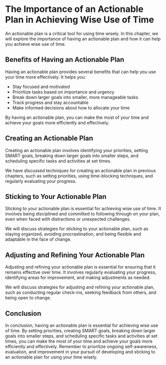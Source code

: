 # The Importance of an Actionable Plan in Achieving Wise Use of Time

An actionable plan is a critical tool for using time wisely. In this chapter, we will explore the importance of having an actionable plan and how it can help you achieve wise use of time.

Benefits of Having an Actionable Plan
-------------------------------------

Having an actionable plan provides several benefits that can help you use your time more effectively. It helps you:

* Stay focused and motivated
* Prioritize tasks based on importance and urgency
* Break down larger goals into smaller, more manageable tasks
* Track progress and stay accountable
* Make informed decisions about how to allocate your time

By having an actionable plan, you can make the most of your time and achieve your goals more efficiently and effectively.

Creating an Actionable Plan
---------------------------

Creating an actionable plan involves identifying your priorities, setting SMART goals, breaking down larger goals into smaller steps, and scheduling specific tasks and activities at set times.

We have discussed techniques for creating an actionable plan in previous chapters, such as setting priorities, using time-blocking techniques, and regularly evaluating your progress.

Sticking to Your Actionable Plan
--------------------------------

Sticking to your actionable plan is essential for achieving wise use of time. It involves being disciplined and committed to following through on your plan, even when faced with distractions or unexpected challenges.

We will discuss strategies for sticking to your actionable plan, such as staying organized, avoiding procrastination, and being flexible and adaptable in the face of change.

Adjusting and Refining Your Actionable Plan
-------------------------------------------

Adjusting and refining your actionable plan is essential for ensuring that it remains effective over time. It involves regularly evaluating your progress, identifying areas for improvement, and making adjustments as needed.

We will discuss strategies for adjusting and refining your actionable plan, such as conducting regular check-ins, seeking feedback from others, and being open to change.

Conclusion
----------

In conclusion, having an actionable plan is essential for achieving wise use of time. By setting priorities, creating SMART goals, breaking down larger goals into smaller steps, and scheduling specific tasks and activities at set times, you can make the most of your time and achieve your goals more efficiently and effectively. Remember to prioritize ongoing self-awareness, evaluation, and improvement in your pursuit of developing and sticking to an actionable plan for using your time wisely.
